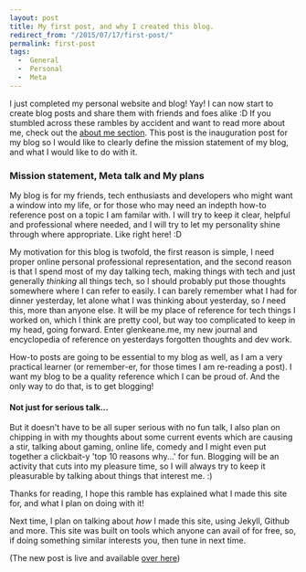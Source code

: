 ```yaml
---
layout: post
title: My first post, and why I created this blog.
redirect_from: "/2015/07/17/first-post/"
permalink: first-post
tags: 
  -  General
  -  Personal
  -  Meta
---
```


I just completed my personal website and blog! Yay! I can now start to create blog posts and share them with friends and foes alike :D If you stumbled across these rambles by accident and want to read more about me, check out the [about me section][1]. This post is the inauguration post for my blog so I would like to clearly define the mission statement of my blog, and what I would like to do with it.

### Mission statement, Meta talk and My plans

My blog is for my friends, tech enthusiasts and developers who might want a window into my life, or for those who may need an indepth how-to reference post on a topic I am familar with. I will try to keep it clear, helpful and professional where needed, and I will try to let my personality shine through where appropriate. Like right here! :D

My motivation for this blog is twofold, the first reason is simple, I need proper online personal professional representation, and the second reason is that I spend most of my day talking tech, making things with tech and just generally _thinking_ all things tech, so I should probably put those thoughts somewhere where I can refer to easily. I can barely remember what I had for dinner yesterday, let alone what I was thinking about yesterday, so _I_ need this, more than anyone else. It will be my place of reference for tech things I worked on, which I think are pretty cool, but way too complicated to keep in my head, going forward. Enter glenkeane.me, my new journal and encyclopedia of reference on yesterdays forgotten thoughts and dev work.

How-to posts are going to be essential to my blog as well, as I am a very practical learner (or remember-er, for those times I am re-reading a post). I want my blog to be a quality reference which I can be proud of. And the only way to do that, is to get blogging!

#### Not just for serious talk...

But it doesn't have to be all super serious with no fun talk, I also plan on chipping in with my thoughts about some current events which are causing a stir, talking about gaming, online life, comedy and I might even put together a clickbait-y 'top 10 reasons why...' for fun. Blogging will be an activity that cuts into my pleasure time, so I will always try to keep it pleasurable by talking about things that interest me. :)

Thanks for reading, I hope this ramble has explained what I made this site for, and what I plan on doing with it!

Next time, I plan on talking about _how_ I made this site, using Jekyll, Github and more. This site was built on tools which anyone can avail of for free, so, if doing something similar interests you, then tune in next time.

(The new post is live and available [over here][2])

[1]: /about
[2]: /how-I-created-this-blog
